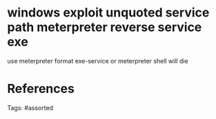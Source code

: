 # windows exploit unquoted service path meterpreter reverse service exe
use meterpreter format exe-service or meterpreter shell will die

# References

Tags:
    #assorted

